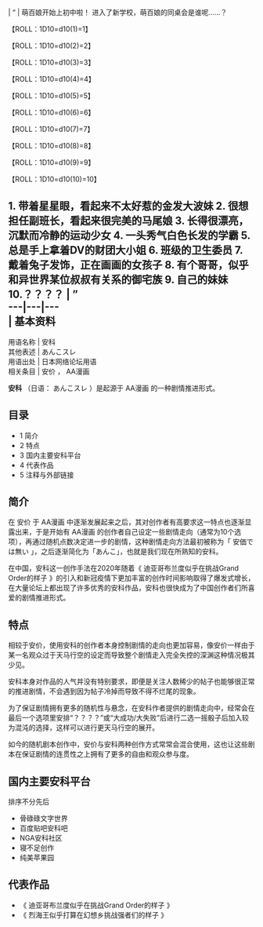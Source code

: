 |  “  |  萌百娘开始上初中啦！  进入了新学校，萌百娘的同桌会是谁呢……？ 

【ROLL：1D10=d10(1)=1】

【ROLL：1D10=d10(2)=2】

【ROLL：1D10=d10(3)=3】

【ROLL：1D10=d10(4)=4】

【ROLL：1D10=d10(5)=5】

【ROLL：1D10=d10(6)=6】

【ROLL：1D10=d10(7)=7】

【ROLL：1D10=d10(8)=8】

【ROLL：1D10=d10(9)=9】

【ROLL：1D10=d10(10)=10】

1\.  带着星星眼，看起来不太好惹的金发大波妹  2\.  很想担任副班长，看起来很完美的马尾娘  3\.  长得很漂亮，沉默而冷静的运动少女  4\.  一头秀气白色长发的学霸  5\.  总是手上拿着DV的财团大小姐  6\.  班级的卫生委员  7\.  戴着兔子发饰，正在画画的女孩子  8\.  有个哥哥，似乎和异世界某位叔叔有关系的御宅族  9\.  自己的妹妹  10.？？？？  |  ”   
---|---|---  
|  **基本资料**  
---  
用语名称  |  安科   
其他表述  |  あんこスレ   
用语出处  |  日本网络论坛用语   
相关条目  |  安价  ，  AA漫画   
  
**安科** （日语：  あんこスレ  ）是起源于  AA漫画  的一种剧情推进形式。

##  目录

  * 1  简介 
  * 2  特点 
  * 3  国内主要安科平台 
  * 4  代表作品 
  * 5  注释与外部链接 

##  简介

在  安价  于  AA漫画  中逐渐发展起来之后，其对创作者有高要求这一特点也逐渐显露出来，于是开始有  AA漫画
的创作者自己设定一些剧情走向（通常为10个选项），再通过随机点数决定进一步的剧情，这种剧情走向方法最初被称为「  安価では無い
」，之后逐渐简化为「あんこ」，也就是我们现在所熟知的安科。

在中国，安科这一创作手法在2020年随着《  迪亚哥布兰度似乎在挑战Grand Order的样子
》的引入和新冠疫情下更加丰富的创作时间影响取得了爆发式增长，在大量论坛上都出现了许多优秀的安科作品，安科也很快成为了中国创作者们所喜爱的剧情推进形式。

##  特点

相较于安价，使用安科的创作者本身控制剧情的走向也更加容易，像安价一样由于某一名观众过于天马行空的设定而导致整个剧情走入完全失控的深渊这种情况极其少见。

安科本身对作品的人气并没有特别要求，即便是关注人数稀少的帖子也能够很正常的推进剧情，不会遇到因为帖子冷掉而导致不得不烂尾的现象。

为了保证剧情拥有更多的随机性与悬念，在安科作者提供的剧情走向中，经常会在最后一个选项里安排“？？？？”或“大成功/大失败”后进行二选一摇骰子后加入较为混沌的选择，这样可以进行更天马行空的展开。

如今的随机剧本创作中，安价与安科两种创作方式常常会混合使用，这也让这些剧本在保证剧情的连贯性之上拥有了更多的自由和观众参与度。

##  国内主要安科平台

排序不分先后

  * 骨碌碌文字世界 
  * 百度贴吧安科吧 
  * NGA安科社区 
  * 寝不足创作 
  * 纯美苹果园 

##  代表作品

  * 《  迪亚哥布兰度似乎在挑战Grand Order的样子  》 
  * 《  烈海王似乎打算在幻想乡挑战强者们的样子  》 